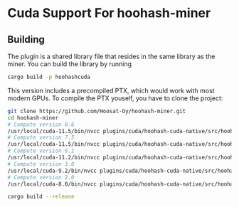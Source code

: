 # Cuda Support For hoohash-miner

## Building

The plugin is a shared library file that resides in the same library as the miner.
You can build the library by running

```sh
cargo build -p hoohashcuda
```

This version includes a precompiled PTX, which would work with most modern GPUs. To compile the PTX youself,
you have to clone the project:

```sh
git clone https://github.com/Hoosat-Oy/hoohash-miner.git
cd hoohash-miner
# Compute version 8.6
/usr/local/cuda-11.5/bin/nvcc plugins/cuda/hoohash-cuda-native/src/hoohash-cuda.cu -std=c++11 -O3 --restrict --ptx --gpu-architecture=compute_86 --gpu-code=sm_86 -o plugins/cuda/resources/hoohash-cuda-sm86.ptx -Xptxas -O3 -Xcompiler -O3
# Compute version 7.5
/usr/local/cuda-11.5/bin/nvcc plugins/cuda/hoohash-cuda-native/src/hoohash-cuda.cu -std=c++11 -O3 --restrict --ptx --gpu-architecture=compute_75 --gpu-code=sm_75 -o plugins/cuda/resources/hoohash-cuda-sm75.ptx -Xptxas -O3 -Xcompiler -O3
# Compute version 6.1
/usr/local/cuda-11.2/bin/nvcc plugins/cuda/hoohash-cuda-native/src/hoohash-cuda.cu -std=c++11 -O3 --restrict --ptx --gpu-architecture=compute_61 --gpu-code=sm_61 -o plugins/cuda/resources/hoohash-cuda-sm61.ptx -Xptxas -O3 -Xcompiler -O3
# Compute version 3.0
/usr/local/cuda-9.2/bin/nvcc plugins/cuda/hoohash-cuda-native/src/hoohash-cuda.cu -ccbin=gcc-7 -std=c++11 -O3 --restrict --ptx --gpu-architecture=compute_30 --gpu-code=sm_30 -o plugins/cuda/resources/hoohash-cuda-sm30.ptx
# Compute version 2.0
/usr/local/cuda-8.0/bin/nvcc plugins/cuda/hoohash-cuda-native/src/hoohash-cuda.cu -ccbin=gcc-5 -std=c++11 -O3 --restrict --ptx --gpu-architecture=compute_20 --gpu-code=sm_20 -o plugins/cuda/resources/hoohash-cuda-sm20.ptx

cargo build --release
```
